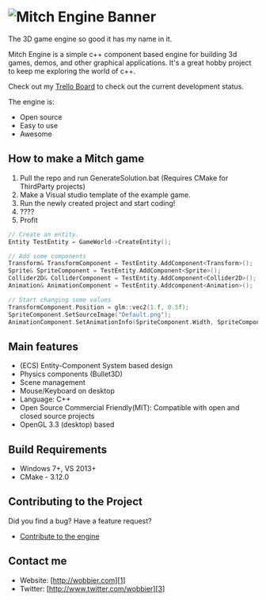 ![Mitch Engine Banner](https://raw.githubusercontent.com/wobbier/MitchEngine/master/Docs/GitHub/me_banner.png)
======
The 3D game engine so good it has my name in it.

Mitch Engine is a simple c++ component based engine for building 3d games, demos, and other graphical applications.
It's a great hobby project to keep me exploring the world of c++.

Check out my [Trello Board][4] to check out the current development status.

The engine is:

  * Open source
  * Easy to use
  * Awesome

How to make a Mitch game
-----------------------

1. Pull the repo and run GenerateSolution.bat (Requires CMake for ThirdParty projects)
2. Make a Visual studio template of the example game.
3. Run the newly created project and start coding!
4. ????
5. Profit

```cpp
// Create an entity.
Entity TestEntity = GameWorld->CreateEntity();

// Add some components
Transform& TransformComponent = TestEntity.AddComponent<Transform>();
Sprite& SpriteComponent = TestEntity.AddComponent<Sprite>();
Collider2D& ColliderComponent = TestEntity.AddComponent<Collider2D>();
Animation& AnimationComponent = TestEntity.Addcomponent<Animation>();

// Start changing some values
TransformComponent.Position = glm::vec2(1.f, 0.5f);
SpriteComponent.SetSourceImage("Default.png");
AnimationComponent.SetAnimationInfo(SpriteComponent.Width, SpriteComponent.Height, 7, 4);
```

Main features
-------------
   * (ECS) Entity-Component System based design
   * Physics components (Bullet3D)
   * Scene management
   * Mouse/Keyboard on desktop
   * Language: C++
   * Open Source Commercial Friendly(MIT): Compatible with open and closed source projects
   * OpenGL 3.3 (desktop) based

Build Requirements
------------------

* Windows 7+, VS 2013+
* CMake - 3.12.0

Contributing to the Project
--------------------------------

Did you find a bug? Have a feature request?

  * [Contribute to the engine][2]

Contact me
----------

   * Website: [http://wobbier.com][1]
   * Twitter: [http://www.twitter.com/wobbier][3]

[1]: http://www.wobbier.com "My Portfolio"
[2]: https://github.com/wobbier/MitchEngine/issues "GitHub Issues"
[3]: http://www.twitter.com/wobbier "Twitter"
[4]: https://trello.com/b/QpR06bQl/mitchengine-status "Trello Board"
